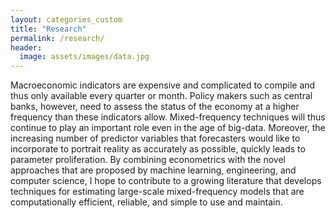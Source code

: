 ```yaml
---
layout: categories_custom
title: "Research"
permalink: /research/
header:
  image: assets/images/data.jpg
---
```


Macroeconomic indicators are expensive and complicated to compile and thus only available every quarter or month. Policy makers such as central banks, however, need to assess the status of the economy at a higher frequency than these indicators allow. Mixed-frequency techniques will thus continue to play an important role even in the age of big-data. Moreover, the increasing number of predictor variables that forecasters would like to incorporate to portrait reality as accurately as possible, quickly leads to parameter proliferation. By combining econometrics with the novel approaches that are proposed by machine learning, engineering, and computer science, I hope to contribute to a growing literature that develops techniques for estimating large-scale mixed-frequency models that are computationally efficient, reliable, and simple to use and maintain.
